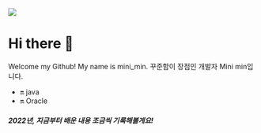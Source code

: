 <img src="https://capsule-render.vercel.app/api?type=Waving&color=timeGradient&height=200&section=header&text=Mini_min🕊️&animation=fadeIn&fontSize=50&fontColor=404040&fontAlignY=40" />

# Hi there 💖
Welcome my Github! My name is mini_min.
꾸준함이 장점인 개발자 Mini min입니다. 
- 🔛 java
- 🔛 Oracle

##### 2022년, 지금부터 배운 내용 조금씩 기록해볼게요!


<!--
**jm-Back/jm-back** is a ✨ _special_ ✨ repository because its `README.md` (this file) appears on your GitHub profile.

Here are some ideas to get you started:

- 🔭 I’m currently working on ...
- 🌱 I’m currently learning ...
- 👯 I’m looking to collaborate on ...
- 🤔 I’m looking for help with ...
- 💬 Ask me about ...
- 📫 How to reach me: ...
- 😄 Pronouns: ...
- ⚡ Fun fact: ...
-->

